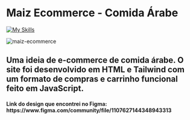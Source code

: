 # Maiz Ecommerce - Comida Árabe

[![My Skills](https://skillicons.dev/icons?i=js,html,css,tailwind)](https://skillicons.dev)

![maiz-ecommerce](https://github.com/user-attachments/assets/b10a1795-776e-44a2-bafc-8ebae09086b9)

<h2>Uma ideia de e-commerce de comida árabe. O site foi desenvolvido em HTML e Tailwind com um formato de compras e carrinho funcional feito em JavaScript. </h2>

<h4>Link do design que encontrei no Figma: https://www.figma.com/community/file/1107627144348943313 </h4>
